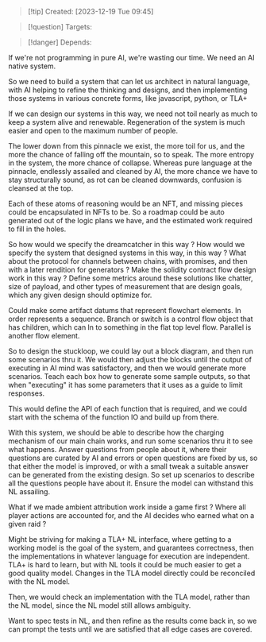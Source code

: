 
>[!tip] Created: [2023-12-19 Tue 09:45]

>[!question] Targets: 

>[!danger] Depends: 

If we're not programming in pure AI, we're wasting our time.  We need an AI native system.

So we need to build a system that can let us architect in natural language, with AI helping to refine the thinking and designs, and then implementing those systems in various concrete forms, like javascript, python, or TLA+

If we can design our systems in this way, we need not toil nearly as much to keep a system alive and renewable.  Regeneration of the system is much easier and open to the maximum number of people.

The lower down from this pinnacle we exist, the more toil for us, and the more the chance of falling off the mountain, so to speak.  The more entropy in the system, the more chance of collapse.  Whereas pure language at the pinnacle, endlessly assailed and cleaned by AI, the more chance we have to stay structurally sound, as rot can be cleaned downwards, confusion is cleansed at the top.

Each of these atoms of reasoning would be an NFT, and missing pieces could be encapsulated in NFTs to be.  So a roadmap could be auto generated out of the logic plans we have, and the estimated work required to fill in the holes.

So how would we specify the dreamcatcher in this way ?
How would we specify the system that designed systems in this way, in this way ?
What about the protocol for channels between chains, with promises, and then with a later rendition for generators ?
Make the solidity contract flow design work in this way ?
Define some metrics around these solutions like chatter, size of payload, and other types of measurement that are design goals, which any given design should optimize for.


Could make some artifact datums that represent flowchart elements.
In order represents a sequence.
Branch or switch is a control flow object that has children, which can ln to something in the flat top level flow.
Parallel is another flow element.

So to design the stuckloop, we could lay out a block diagram, and then run some scenarios thru it.  We would then adjust the blocks until the output of executing in AI mind was satisfactory, and then we would generate more scenarios.  Teach each box how to generate some sample outputs, so that when "executing" it has some parameters that it uses as a guide to limit responses.

This would define the API of each function that is required, and we could start with the schema of the function IO and build up from there.

With this system, we should be able to describe how the charging mechanism of our main chain works, and run some scenarios thru it to see what happens.  Answer questions from people about it, where their questions are curated by AI and errors or open questions are fixed by us, so that either the model is improved, or with a small tweak a suitable answer can be generated from the existing design.  So set up scenarios to describe all the questions people have about it.  Ensure the model can withstand this NL assailing.

What if we made ambient attribution work inside a game first ? Where all player actions are accounted for, and the AI decides who earned what on a given raid ?

Might be striving for making a TLA+ NL interface, where getting to a working model is the goal of the system, and guarantees correctness, then the implementations in whatever language for execution are independent.  TLA+ is hard to learn, but with NL tools it could be much easier to get a good quality model.  Changes in the TLA model directly could be reconciled with the NL model.

Then, we would check an implementation with the TLA model, rather than the NL model, since the NL model still allows ambiguity.

Want to spec tests in NL, and then refine as the results come back in, so we can prompt the tests until we are satisfied that all edge cases are covered.